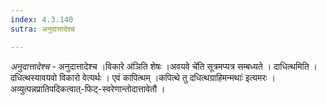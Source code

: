 ```yaml
---
index: 4.3.140
sutra: अनुदात्तादेश्च

---
```

_अनुदात्तादेश्च_ - अनुदात्तादेश्च ।विकारे अ॑ञिति शेषः ।अवयवे चे॑ति सूत्रमप्यत्र सम्बध्यते । दाधित्थमिति । दधित्थस्यावयवो विकारो वेत्यर्थः । एवं कापित्थम् ।कपित्थे तु दधित्थग्राहिमन्मथाः॑ इत्यमरः । अव्युत्पन्नप्रातिपदिकत्वात्-फिट्-स्वरेणान्तोदात्तावेतौ ।